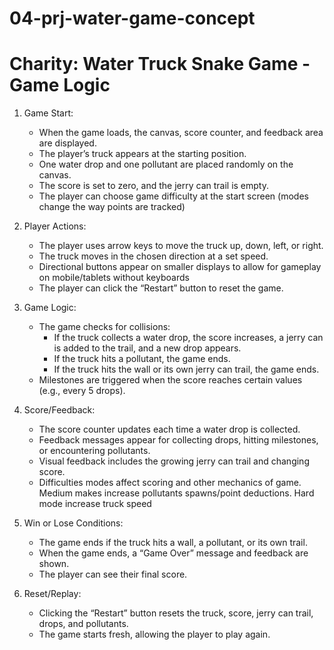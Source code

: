 # 04-prj-water-game-concept
# Charity: Water Truck Snake Game - Game Logic

1. Game Start:
	- When the game loads, the canvas, score counter, and feedback area are displayed.
	- The player’s truck appears at the starting position.
	- One water drop and one pollutant are placed randomly on the canvas.
	- The score is set to zero, and the jerry can trail is empty.
	- The player can choose game difficulty at the start screen (modes change the way points are tracked)

2. Player Actions:
	- The player uses arrow keys to move the truck up, down, left, or right.
	- The truck moves in the chosen direction at a set speed.
	- Directional buttons appear on smaller displays to allow for gameplay on mobile/tablets without keyboards
	- The player can click the “Restart” button to reset the game.

3. Game Logic:
	- The game checks for collisions:
	  - If the truck collects a water drop, the score increases, a jerry can is added to the trail, and a new drop appears.
	  - If the truck hits a pollutant, the game ends.
	  - If the truck hits the wall or its own jerry can trail, the game ends.
	- Milestones are triggered when the score reaches certain values (e.g., every 5 drops).

4. Score/Feedback:
	- The score counter updates each time a water drop is collected.
	- Feedback messages appear for collecting drops, hitting milestones, or encountering pollutants.
	- Visual feedback includes the growing jerry can trail and changing score.
	- Difficulties modes affect scoring and other mechanics of game. Medium makes increase pollutants spawns/point deductions. Hard mode increase truck speed

5. Win or Lose Conditions:
	- The game ends if the truck hits a wall, a pollutant, or its own trail.
	- When the game ends, a “Game Over” message and feedback are shown.
	- The player can see their final score.

6. Reset/Replay:
	- Clicking the “Restart” button resets the truck, score, jerry can trail, drops, and pollutants.
	- The game starts fresh, allowing the player to play again.